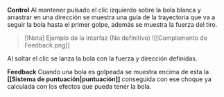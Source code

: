 **Control**
Al mantener pulsado el clic izquierdo sobre la bola blanca y arrastrar en una dirección se muestra una guía de la trayectoria que va a seguir la bola hasta el primer golpe, además se muestra la fuerza del tiro.
>[!Nota]
Ejemplo de la interfaz (No definitivo)
>![[Complemento de Feedback.png]]


Al soltar el clic se lanza la bola con la fuerza y dirección definidas.


**Feedback**
Cuando una bola es golpeada se muestra encima de esta la **[[Sistema de puntuación|puntuación]]** conseguida con ese choque ya calculada con los efectos que pueda tener la bola.
